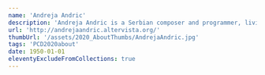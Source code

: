 ```yaml
---
name: 'Andreja Andric'
description: 'Andreja Andric is a Serbian composer and programmer, living in Aarhus. Using computer programming as key means of artistic expression, he aims at discovering pristine, dynamic and complex sound worlds. Pioneer of smartphone recital as a concert practice. Holds a PhD in Music Informatics from Milan University, Italy'
url: 'http://andrejaandric.altervista.org/'
thumbUrl: '/assets/2020_AboutThumbs/AndrejaAndric.jpg'
tags: 'PCD2020about'
date: 1950-01-01
eleventyExcludeFromCollections: true
---
```

